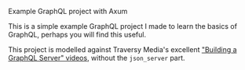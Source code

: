 Example GraphQL project with Axum

This is a simple example GraphQL project I made to learn the basics of GraphQL, perhaps you will find this useful.

This project is modelled against Traversy Media's excellent ["Building a GraphQL Server" videos](https://www.youtube.com/watch?v=PEcJxkylcRM&list=PLillGF-RfqbYZty73_PHBqKRDnv7ikh68), without the `json_server` part.
